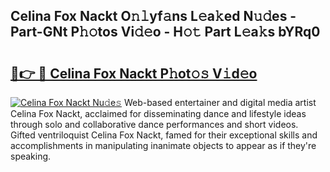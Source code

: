 ## Celina Fox Nackt O𝚗𝚕yf𝚊ns L𝚎a𝚔ed N𝚞𝚍es - Part-GNt P𝚑𝚘tos Vi𝚍𝚎o - H𝚘𝚝 Part L𝚎a𝚔s bYRq0

# <h2><a href="http://kfeyos.oniu.top/?m=Celina+Fox+Nackt">🔗👉 🔴 Celina Fox Nackt P𝚑ot𝚘𝚜 V𝚒d𝚎o</a></h2>

[![Celina Fox Nackt Nu𝚍e𝚜](https://i.imgur.com/0qMVB7G.gif)](http://kfeyos.oniu.top/?m=Celina+Fox+Nackt)
Web-based entertainer and digital media artist Celina Fox Nackt, acclaimed for disseminating dance and lifestyle ideas through solo and collaborative dance performances and short videos. Gifted ventriloquist Celina Fox Nackt, famed for their exceptional skills and accomplishments in manipulating inanimate objects to appear as if they're speaking.  
